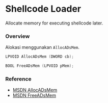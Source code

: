# Shellcode Loader

Allocate memory for executing shellcode later.

### Overview

Alokasi menggunakan `AllocADsMem`.

```c++
LPVOID AllocADsMem (DWORD cb);

BOOL FreeADsMem (LPVOID pMem);
```

### Reference 

- [MSDN AllocADsMem](https://docs.microsoft.com/en-us/windows/win32/api/adshlp/nf-adshlp-allocadsmem)
- [MSDN FreeADsMem](https://docs.microsoft.com/en-us/windows/win32/api/adshlp/nf-adshlp-freeadsmem)
